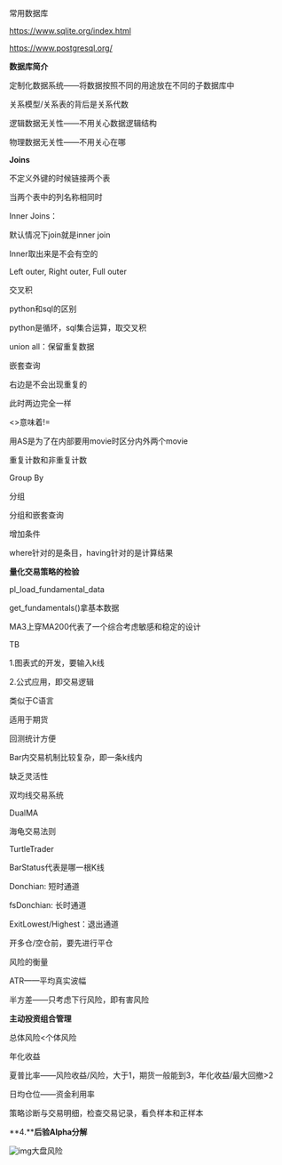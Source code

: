 常用数据库

https://www.sqlite.org/index.html

https://www.postgresql.org/

 

**数据库简介**

定制化数据系统——将数据按照不同的用途放在不同的子数据库中

 

关系模型/关系表的背后是关系代数

 

逻辑数据无关性——不用关心数据逻辑结构

物理数据无关性——不用关心在哪

 

**Joins**

不定义外键的时候链接两个表

当两个表中的列名称相同时

Inner Joins：

默认情况下join就是inner join

Inner取出来是不会有空的

Left outer, Right outer, Full outer

交叉积

python和sql的区别

python是循环，sql集合运算，取交叉积

union all：保留重复数据

嵌套查询

右边是不会出现重复的

此时两边完全一样

<>意味着!=

用AS是为了在内部要用movie时区分内外两个movie

重复计数和非重复计数

 

Group By

分组

 

分组和嵌套查询

增加条件

where针对的是条目，having针对的是计算结果

 

**量化交易策略的检验**

pl_load_fundamental_data

get_fundamentals()拿基本数据

MA3上穿MA200代表了一个综合考虑敏感和稳定的设计

 

TB 

1.图表式的开发，要输入k线

2.公式应用，即交易逻辑

类似于C语言

适用于期货

回测统计方便

Bar内交易机制比较复杂，即一条k线内

缺乏灵活性

 

双均线交易系统

DualMA

海龟交易法则

TurtleTrader

 

BarStatus代表是哪一根K线

Donchian: 短时通道

fsDonchian: 长时通道

ExitLowest/Highest：退出通道

 

开多仓/空仓前，要先进行平仓

 

风险的衡量

ATR——平均真实波幅

半方差——只考虑下行风险，即有害风险

**主动投资组合管理**

总体风险<个体风险

 

年化收益

夏普比率——风险收益/风险，大于1，期货一般能到3，年化收益/最大回撤>2

日均仓位——资金利用率

 

策略诊断与交易明细，检查交易记录，看负样本和正样本

 

**4.****后验Alpha分解**

![img](file:///C:/Users/宁子巍/AppData/Local/Temp/msohtmlclip1/01/clip_image004.png)大盘风险

 

 
